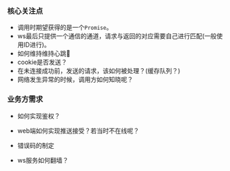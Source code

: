 ### 核心关注点
* 调用时期望获得的是一个`Promise`。
* ws最后只提供一个通信的通道，请求与返回的对应需要自己进行匹配(一般使用ID进行)。
* 如何维持维持心跳💓
* cookie是否发送？
* 在未连接成功前，发送的请求，该如何被处理？(缓存队列？)
* 网络发生异常的时候，调用方如何知晓呢？



### 业务方需求
* 如何实现鉴权？
* web端如何实现推送接受？若当时不在线呢？
* 错误码的制定

* ws服务如何翻墙？
